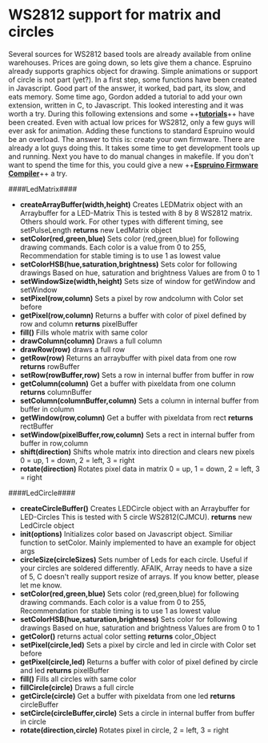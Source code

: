 WS2812 support for matrix and circles
=====================================
Several sources for WS2812 based tools are already available from online warehouses. Prices are going down, so lets give them a chance.
Espruino already supports graphics object for drawing. Simple animations or support of circle is not part (yet?). In a first step, some functions have been created in Javascript. Good part of the answer, it worked, bad part, its slow, and eats memory.
Some time ago, Gordon added a tutorial to add your own extension, written in C, to Javascript. This looked interesting and it was worth a try.
During this following extensions and some ++__[tutorials](http://jumspruino.jumware.com/docu/Extensions/CreateEspruinoExtensions.html/)__++ have been created.
Even with actual low prices for WS2812, only a few guys will ever ask for animation. Adding these functions to standard Espruino would be an overload. The answer to this is: create your own firmware. There are already a lot guys doing this. It takes some time to get development tools up and running. Next you have to do manual changes in makefile. If you don't want to spend the time for this, you could give a new ++__[Espruino Firmware Compiler](http://www.jumware.eu:89/file?fileName=Espruino/MakeFirmware)__++ a try.

####LedMatrix####
- **createArrayBuffer(width,height)** Creates LEDMatrix object with an Arraybuffer for a LED-Matrix
This is tested with 8 by 8 WS2812 matrix. Others should work.
For other types with different timing, see setPulseLength
**returns** new LedMatrix object
- **setColor(red,green,blue)** Sets color (red,green,blue) for following drawing commands.
Each color is a value from 0 to 255,
Recommendation for stable timing is to use 1 as lowest value
- **setColorHSB(hue,saturation,brightness)** Sets color for following drawings
Based on hue, saturation and brightness
Values are from 0 to 1
- **setWindowSize(width,height)** Sets size of window for getWindow and setWindow
- **setPixel(row,column)** Sets a pixel by row andcolumn with Color set before
- **getPixel(row,column)** Returns a buffer with color of pixel defined by row and column
**returns** pixelBuffer
- **fill()** Fills whole matrix with same color
- **drawColumn(column)** Draws a full column
- **drawRow(row)** draws a full row
- **getRow(row)** Returns an arraybuffer with pixel data from one row
**returns** rowBuffer
- **setRow(rowBuffer,row)** Sets a row in internal buffer from buffer in row
- **getColumn(column)** Get a buffer with pixeldata from one column
**returns** columnBuffer
- **setColumn(columnBuffer,column)** Sets a column in internal buffer from buffer in column
- **getWindow(row,column)** Get a buffer with pixeldata from rect
**returns** rectBuffer
- **setWindow(pixelBuffer,row,column)** Sets a rect in internal buffer from buffer in row,column
- **shift(direction)** Shifts whole matrix into direction and clears new pixels
0 = up, 1 = down, 2 = left, 3 = right
- **rotate(direction)** Rotates pixel data in matrix
0 = up, 1 = down, 2 = left, 3 = right

####LedCircle####
- **createCircleBuffer()** Creates LEDCircle object with an Arraybuffer for LED-Circles
This is tested with 5 circle WS2812(CJMCU). 
**returns** new LedCircle object
- **init(options)** Initializes color based on Javascript object. Similiar function to setColor.
Mainly implemented to have an example for object args 
- **circleSize(circleSizes)** Sets number of Leds for each circle. Useful if your circles are soldered differently.
AFAIK, Array needs to have a size of 5, C doesn't really support resize of arrays.
If you know better, please let me know. 
- **setColor(red,green,blue)** Sets color (red,green,blue) for following drawing commands.
Each color is a value from 0 to 255,
Recommendation for stable timing is to use 1 as lowest value
- **setColorHSB(hue,saturation,brightness)** Sets color for following drawings
Based on hue, saturation and brightness
Values are from 0 to 1
- **getColor()** returns actual color setting
**returns** color_Object
- **setPixel(circle,led)** Sets a pixel by circle and led in circle with Color set before
- **getPixel(circle,led)** Returns a buffer with color of pixel defined by circle and led
**returns** pixelBuffer
- **fill()** Fills all circles with same color
- **fillCircle(circle)** Draws a full circle
- **getCircle(circle)** Get a buffer with pixeldata from one led
**returns** circleBuffer
- **setCircle(circleBuffer,circle)** Sets a circle in internal buffer from buffer in circle
- **rotate(direction,circle)** Rotates pixel in circle, 2 = left, 3 = right 